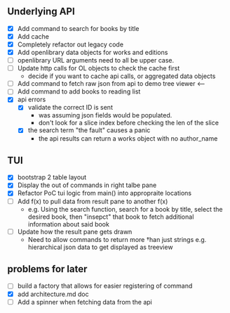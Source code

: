 ## Underlying API
- [x] Add command to search for books by title
- [x] Add cache
- [x] Completely refactor out legacy code 
- [x] Add openlibrary data objects for works and editions
- [ ] openlibrary URL arguments need to all be upper case. 
- [ ] Update http calls for OL objects to check the cache first
  - decide if you want to cache api calls, or aggregated data objects
- [ ] Add command to fetch raw json from api to demo tree viewer <--
- [ ] Add command to add books to reading list
- [x] api errors
  - [x] validate the correct ID is sent
    - was assuming json fields would be populated.
    - don't look for a slice index before checking the len of the slice
  - [x] the search term "the fault" causes a panic
    - the api results can return a works object with no author_name

## TUI
- [x] bootstrap 2 table layout
- [x] Display the out of commands in right talbe pane 
- [x] Refactor PoC tui logic from main() into appropraite locations
- [ ] Add f(x) to pull data from result pane to another f(x)
  - e.g. Using the search function, search for a book by title, select the desired book, then "insepct" that book to fetch additional information about said book
- [ ] Update how the result pane gets drawn
  - Need to allow commands to return more †han just strings e.g. hierarchical json data to get displayed as treeview

## problems for later 
- [ ] build a factory that allows for easier registering of command 
- [x] add architecture.md doc
- [ ] Add a spinner when fetching data from the api 
